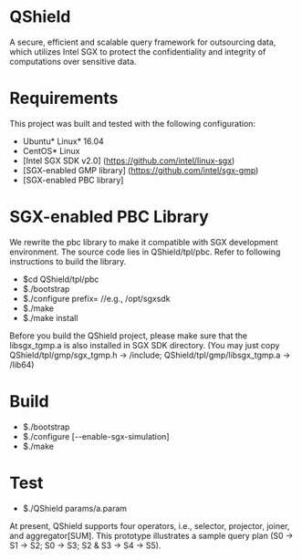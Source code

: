 # QShield

A secure, efficient and scalable query framework for outsourcing data, which utilizes Intel SGX to protect the confidentiality and integrity of computations over sensitive data.

# Requirements

This project was built and tested with the following configuration:

* Ubuntu\* Linux\* 16.04
* CentOS\* Linux
* [Intel SGX SDK v2.0] (https://github.com/intel/linux-sgx)
* [SGX-enabled GMP library] (https://github.com/intel/sgx-gmp)
* [SGX-enabled PBC library]

# SGX-enabled PBC Library

We rewrite the pbc library to make it compatible with SGX development environment. The source code lies in QShield/tpl/pbc. Refer to following instructions to build the library.

* $cd QShield/tpl/pbc
* $./bootstrap
* $./configure prefix=<path of SGX SDK directory> //e.g., /opt/sgxsdk
* $./make
* $./make install

Before you build the QShield project, please make sure that the libsgx_tgmp.a is also installed in SGX SDK directory. (You may just copy QShield/tpl/gmp/sgx_tgmp.h -> <path of SGX SDK directory>/include; QShield/tpl/gmp/libsgx_tgmp.a -> <path of SGX SDK directory>/lib64)  

# Build

* $./bootstrap
* $./configure [--enable-sgx-simulation]
* $./make

# Test

* $./QShield params/a.param

At present, QShield supports four operators, i.e., selector, projector, joiner, and aggregator[SUM]. This prototype illustrates a sample query plan (S0 -> S1 -> S2; S0 -> S3; S2 & S3 -> S4 -> S5).
